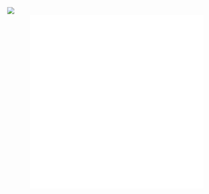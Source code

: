 <img src="https://lanyard-profile-readme.vercel.app/api/819487549768728597"/>
<div align="center">
    <img src="test.svg" width="400" height="400" alt="css-in-readme">
</div>
